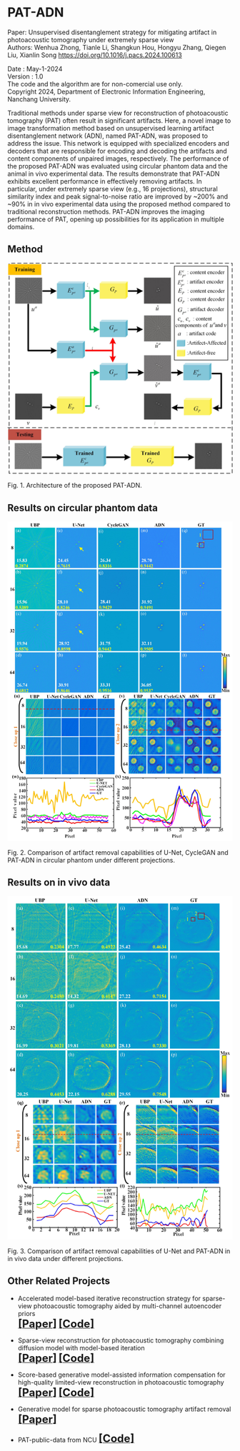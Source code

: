 # PAT-ADN
Paper: Unsupervised disentanglement strategy for mitigating artifact in photoacoustic tomography under extremely sparse view      
Authors: Wenhua Zhong, Tianle Li, Shangkun Hou, Hongyu Zhang, Qiegen Liu, Xianlin Song
https://doi.org/10.1016/j.pacs.2024.100613

Date : May-1-2024     
Version : 1.0       
The code and the algorithm are for non-comercial use only.      
Copyright 2024, Department of Electronic Information Engineering, Nanchang University.  

Traditional methods under sparse view for reconstruction of photoacoustic tomography (PAT) often result in significant artifacts. Here, a novel image to image transformation method based on unsupervised learning artifact disentanglement network (ADN), named PAT-ADN, was proposed to address the issue. This network is equipped with specialized encoders and decoders that are responsible for encoding and decoding the artifacts and content components of unpaired images, respectively. The performance of the proposed PAT-ADN was evaluated using circular phantom data and the animal in vivo experimental data. The results demonstrate that PAT-ADN exhibits excellent performance in effectively removing artifacts. In particular, under extremely sparse view (e.g., 16 projections), structural similarity index and peak signal-to-noise ratio are improved by ~200% and ~90% in in vivo experimental data using the proposed method compared to traditional reconstruction methods. PAT-ADN improves the imaging performance of PAT, opening up possibilities for its application in multiple domains.

## Method
<div align="center"><img src="https://github.com/yqx7150/PAT-ADN/blob/main/Figs/Fig2.jpg"> </div>

Fig. 1. Architecture of the proposed PAT-ADN.

## Results on circular phantom data
<div align="center"><img src="https://github.com/yqx7150/PAT-ADN/blob/main/Figs/Fig5.jpg"> </div>

Fig. 2. Comparison of artifact removal capabilities of U-Net, CycleGAN and PAT-ADN in circular phantom under different projections.

## Results on in vivo data
<div align="center"><img src="https://github.com/yqx7150/PAT-ADN/blob/main/Figs/Fig8.jpg"> </div>

Fig. 3. Comparison of artifact removal capabilities of U-Net and PAT-ADN in in vivo data under different projections.

## Other Related Projects

*  Accelerated model-based iterative reconstruction strategy for sparse-view photoacoustic tomography aided by multi-channel autoencoder priors  
[<font size=5>**[Paper]**</font>](https://onlinelibrary.wiley.com/doi/10.1002/jbio.202300281)         [<font size=5>**[Code]**</font>](https://github.com/yqx7150/PAT-MDAE)     

* Sparse-view reconstruction for photoacoustic tomography combining diffusion model with model-based iteration      
[<font size=5>**[Paper]**</font>](https://www.sciencedirect.com/science/article/pii/S2213597923001118)       [<font size=5>**[Code]**</font>](https://github.com/yqx7150/PAT-Diffusion)

* Score-based generative model-assisted information compensation for high-quality limited-view reconstruction in photoacoustic tomography      
[<font size=5>**[Paper]**</font>](https://www.sciencedirect.com/science/article/pii/S2213597924000405)       [<font size=5>**[Code]**</font>](https://github.com/yqx7150/Limited-view-PAT-Diffusion)

* Generative model for sparse photoacoustic tomography artifact removal      
[<font size=5>**[Paper]**</font>](https://www.spiedigitallibrary.org/conference-proceedings-of-spie/12745/1274503/Generative-model-for-sparse-photoacoustic-tomography-artifact-removal/10.1117/12.2683128.short?SSO=1)   

* PAT-public-data from NCU [<font size=5>**[Code]**</font>](https://github.com/yqx7150/PAT-public-data)

